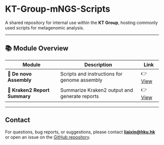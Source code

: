 # KT-Group-mNGS-Scripts

A shared repository for internal use within the **KT Group**, hosting commonly used scripts for metagenomic analysis.

---

## 📚 Module Overview

| Module                    | Description                                       | Link |
|---------------------------|---------------------------------------------------|------|
| **🧬 De novo Assembly**      | Scripts and instructions for genome assembly      |👉 [View](https://github.com/Sinceter/KT-Group-mNGS-Scripts/blob/main/De_novo_assembly/README.md) |
| **📁 Kraken2 Report Summary**| Summarize Kraken2 output and generate reports     |👉 [View](https://github.com/Sinceter/Microbial-Clinical-Report?tab=readme-ov-file#kraken2-style-reports-summary) |

---


## Contact

For questions, bug reports, or suggestions, please contact **liaixin@hku.hk** or open an issue on the [GitHub repository](https://github.com/Sinceter/Microbial-Clinical-Report).

